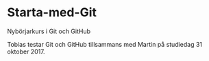 # Starta-med-Git
Nybörjarkurs i Git och GitHub

Tobias testar Git och GitHub tillsammans med Martin på studiedag 31 oktober 2017.
